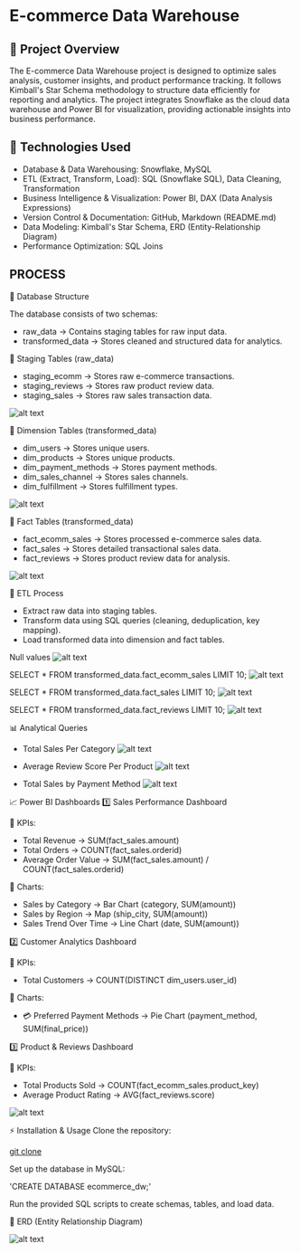 # E-commerce Data Warehouse

## 📌 Project Overview
The E-commerce Data Warehouse project is designed to optimize sales analysis, customer insights, and product performance tracking. It follows Kimball's Star Schema methodology to structure data efficiently for reporting and analytics. The project integrates Snowflake as the cloud data warehouse and Power BI for visualization, providing actionable insights into business performance.

## 🚀 Technologies Used
* Database & Data Warehousing: Snowflake, MySQL
* ETL (Extract, Transform, Load): SQL (Snowflake SQL), Data Cleaning, Transformation
* Business Intelligence & Visualization: Power BI, DAX (Data Analysis Expressions)
* Version Control & Documentation: GitHub, Markdown (README.md)
* Data Modeling: Kimball's Star Schema, ERD (Entity-Relationship Diagram)
* Performance Optimization: SQL Joins


## **PROCESS**

📂 Database Structure

The database consists of two schemas:
* raw_data → Contains staging tables for raw input data.
* transformed_data → Stores cleaned and structured data for analytics.

📌 Staging Tables (raw_data)
* staging_ecomm → Stores raw e-commerce transactions.
* staging_reviews → Stores raw product review data.
* staging_sales → Stores raw sales transaction data.

![alt text](IMAGES/staging_tables.png)

📌 Dimension Tables (transformed_data)
* dim_users → Stores unique users.
* dim_products → Stores unique products.
* dim_payment_methods → Stores payment methods.
* dim_sales_channel → Stores sales channels.
* dim_fulfillment → Stores fulfillment types.

![alt text](IMAGES/dim_tables.png)

📌 Fact Tables (transformed_data)
* fact_ecomm_sales → Stores processed e-commerce sales data.
* fact_sales → Stores detailed transactional sales data.
* fact_reviews → Stores product review data for analysis.

![alt text](IMAGES/fact_tables.png)

🔄 ETL Process
* Extract raw data into staging tables.
* Transform data using SQL queries (cleaning, deduplication, key mapping).
* Load transformed data into dimension and fact tables.

Null values
![alt text](IMAGES/null_values.png)

SELECT * FROM transformed_data.fact_ecomm_sales LIMIT 10;
![alt text](IMAGES/fact_ecomm_TD.png)

SELECT * FROM transformed_data.fact_sales LIMIT 10;
![alt text](IMAGES/fact_sales_TD.png)

SELECT * FROM transformed_data.fact_reviews LIMIT 10;
![alt text](IMAGES/fact_reviews_TD.png)

📊 Analytical Queries
* Total Sales Per Category
![alt text](IMAGES/total_sales_per_category.png)

* Average Review Score Per Product
![alt text](IMAGES/Average_Review_Score_Per_Product.png)

* Total Sales by Payment Method
![alt text](IMAGES/Total_Sales_by_Payment_Method.png)


📈 Power BI Dashboards
1️⃣ Sales Performance Dashboard

📌 KPIs:
- Total Revenue → SUM(fact_sales.amount)
- Total Orders → COUNT(fact_sales.orderid)
- Average Order Value → SUM(fact_sales.amount) / COUNT(fact_sales.orderid)

📌 Charts:
- Sales by Category → Bar Chart (category, SUM(amount))
- Sales by Region → Map (ship_city, SUM(amount))
- Sales Trend Over Time → Line Chart (date, SUM(amount))

2️⃣ Customer Analytics Dashboard

📌 KPIs:
- Total Customers → COUNT(DISTINCT dim_users.user_id)

📌 Charts:
- 💳 Preferred Payment Methods → Pie Chart (payment_method, SUM(final_price))

3️⃣ Product & Reviews Dashboard

📌 KPIs:
- Total Products Sold → COUNT(fact_ecomm_sales.product_key)
- Average Product Rating → AVG(fact_reviews.score)

![alt text](IMAGES/dashboard_powerbi.png)

⚡ Installation & Usage
Clone the repository:

[git clone](https://github.com/utkarshgupta28/ecommerce-datawarehouse.git)

Set up the database in MySQL:

'CREATE DATABASE ecommerce_dw;'

Run the provided SQL scripts to create schemas, tables, and load data.

📜 ERD (Entity Relationship Diagram)

![alt text](IMAGES/ERD.png)
